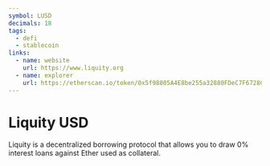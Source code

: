 ```yaml
---
symbol: LUSD
decimals: 18
tags:
  - defi
  - stablecoin
links:
  - name: website
    url: https://www.liquity.org
  - name: explorer
    url: https://etherscan.io/token/0x5f98805A4E8be255a32880FDeC7F6728C6568bA0
---
```


# Liquity USD

Liquity is a decentralized borrowing protocol that allows you to draw 0% interest loans against Ether used as collateral.
